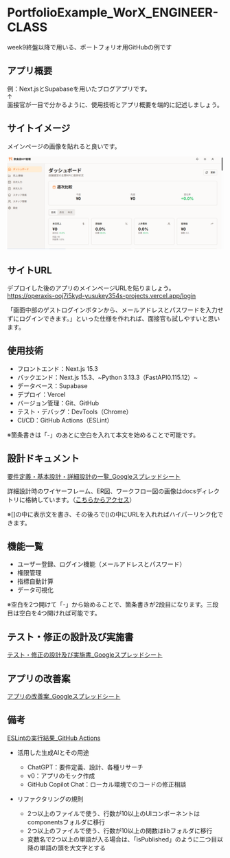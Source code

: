 # PortfolioExample_WorX_ENGINEER-CLASS
week9終盤以降で用いる、ポートフォリオ用GitHubの例です

## アプリ概要
例：Next.jsとSupabaseを用いたブログアプリです。  
↑  
面接官が一目で分かるように、使用技術とアプリ概要を端的に記述しましょう。

## サイトイメージ
メインページの画像を貼れると良いです。

![アプリ画面](https://github.com/yusukey354/worx_app/blob/main/docs/dashboard.png?raw=true)

## サイトURL

デプロイした後のアプリのメインページURLを貼りましょう。  
https://operaxis-ooj7i5kyd-yusukey354s-projects.vercel.app/login


「画面中部のゲストログインボタンから、メールアドレスとパスワードを入力せずにログインできます。」といった仕様を作れれば、面接官も試しやすいと思います。

## 使用技術
- フロントエンド：Next.js 15.3
- バックエンド：Next.js 15.3、~Python 3.13.3（FastAPI0.115.12）~
- データベース：Supabase
- デプロイ：Vercel
- バージョン管理：Git、GitHub
- テスト・デバッグ：DevTools（Chrome）
- CI/CD：GitHub Actions（ESLint）

※箇条書きは「-」のあとに空白を入れて本文を始めることで可能です。

## 設計ドキュメント
[要件定義・基本設計・詳細設計の一覧_Googleスプレッドシート](https://docs.google.com/spreadsheets/d/1yBssPgoUI_8TMwVZA2hWOLQj3-l7oirLB2FQ1YJgCww/edit?usp=sharing)

詳細設計時のワイヤーフレーム、ER図、ワークフロー図の画像はdocsディレクトリに格納しています。（[こちらからアクセス](./docs)）

※[]の中に表示文を書き、その後ろで()の中にURLを入れればハイパーリンク化できます。

## 機能一覧
- ユーザー登録、ログイン機能（メールアドレスとパスワード）
- 権限管理
- 指標自動計算
- データ可視化

※空白を2つ開けて「-」から始めることで、箇条書きが2段目になります。三段目は空白を4つ開ければ可能です。

## テスト・修正の設計及び実施書
[テスト・修正の設計及び実施書_Googleスプレッドシート](https://docs.google.com/spreadsheets/d/1ph7XaLu4a2k_kDBEpj_ySTBPETJvg5143ZMk5G90DUA/edit?usp=sharing)

## アプリの改善案
[アプリの改善案_Googleスプレッドシート](https://docs.google.com/spreadsheets/d/1fgynpBKhx8zaNkMweeYVQl52bP6Z8dJZOmmY8MHXjQM/edit?usp=sharing)

## 備考
[ESLintの実行結果_GitHub Actions](https://github.com/aihat9161/PortfolioExample_Next.js_BlogAppWorX_ENGINEER-CLASS/actions/runs/14956271682/job/42012343864)

- 活用した生成AIとその用途
  - ChatGPT：要件定義、設計、各種リサーチ
  - v0：アプリのモック作成
  - GitHub Copilot Chat：ローカル環境でのコードの修正相談

- リファクタリングの規則
  - 2つ以上のファイルで使う、行数が10以上のUIコンポーネントはcomponentsフォルダに移行
  - 2つ以上のファイルで使う、行数が10以上の関数はlibフォルダに移行
  - 変数名で2つ以上の単語が入る場合は、「isPublished」のように二つ目以降の単語の頭を大文字とする
